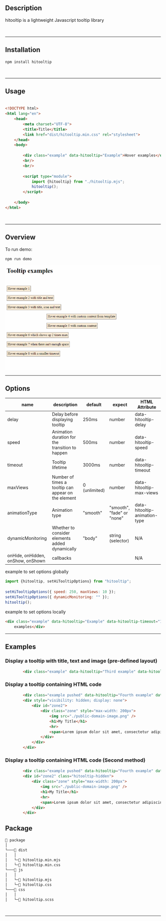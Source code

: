 
## Description

hitooltip is a lightweight Javascript tooltip library

<br/>

---



## Installation

```shell
npm install hitooltip
```

<br/>

---

## Usage

```html

<!DOCTYPE html>
<html lang="en">
    <head>
        <meta charset="UTF-8">
        <title>Title</title>
        <link href="dist/hitooltip.min.css" rel="stylesheet">
    </head>
    <body>
        
        <div class="example" data-hitooltip="Example">Hover examples</div>
        <br/>
        <br/>

        <script type="module">
            import {hitooltip} from "./hitooltip.mjs";
            hitooltip();
        </script>

    </body>
</html>


```

<br/>

---

## Overview

To run demo:

```shell
npm run demo
```

![Demo](https://github.com/thimpat/demos/blob/main/hitooltip/preview.gif)

---

## Options


| name                              | description                                         | default       | expect                      | HTML Attribute                |
|-----------------------------------|-----------------------------------------------------|---------------|-----------------------------|-------------------------------|
| delay                             | Delay before displaying tooltip                     | 250ms         | number                      | data-hitooltip-delay          |
| speed                             | Animation duration for the transition to happen     | 500ms         | number                      | data-hitooltip-speed          |
| timeout                           | Tooltip lifetime                                    | 3000ms        | number                      | data-hitooltip-timeout        |
| maxViews                          | Number of times a tooltip can appear on the element | 0 (unlimited) | number                      | data-hitooltip-max-views      |
| animationType                     | Animation type                                      | "smooth"      | "smooth", "fade" or "none"  | data-hitooltip-animation-type |
| dynamicMonitoring                 | Whether to consider elements added dynamically      | "body"        | string (selector)           | N/A                           |
| onHide, onHidden, onShow, onShown | callbacks                                           |               |                             | N/A                           |


example to set options globally

```javascript
import {hitooltip, setHiTooltipOptions} from "hitooltip";

setHiTooltipOptions({ speed: 250, maxViews: 10 });
setHiTooltipOptions({ dynamicMonitoring: "" });
hitooltip();
```

example to set options locally

```html
<div class="example" data-hitooltip="Example" data-hitooltip-timeout="10000" data-hitooltip-max-views="2">Hover 
    examples</div>
```

---


## Examples

### Display a tooltip with title, text and image (pre-defined layout)

```html
        <div class="example" data-hitooltip="Third example" data-hitooltip-icon="./public-domain-image.png" data-hitooltip-position="top" data-hitooltip-text="Second example" data-hitooltip-title="My title example">Hover example 3 with title, icon and text</div>
```

### Display a tooltip containing HTML code

```html
        <div class="example pushed" data-hitooltip="Fourth example" data-hitooltip-position="left" data-hitooltip-target="#zone2">Hover example 5 with custom content</div>
        <div style="visibility: hidden; display: none">
            <div id="zone2">
                <div class="zone" style="max-width: 200px">
                    <img src="./public-domain-image.png" />
                    <h1>My Title</h1>
                    <hr>
                    <span>Lorem ipsum dolor sit amet, consectetur adipiscing elit, sed do eiusmod tempor incididunt ut labore et dolore magna aliqua.</span>
                </div>
            </div>
        </div>
```

### Display a tooltip containing HTML code (Second method)

```html
        <div class="example pushed" data-hitooltip="Fourth example" data-hitooltip-position="left" data-hitooltip-target="#zone2">Hover example 5 with custom content</div>
        <div id="zone2" class="hitooltip-hidden">
            <div class="zone" style="max-width: 200px">
                <img src="./public-domain-image.png" />
                <h1>My Title</h1>
                <hr>
                <span>Lorem ipsum dolor sit amet, consectetur adipiscing elit, sed do eiusmod tempor incididunt ut labore et dolore magna aliqua.</span>
            </div>
        </div>
```


## Package

```
📁 package                
│
└───📁 dist
│   │
│   └─📝 hitooltip.min.mjs         
│   └─📝 hitooltip.min.css         
└───📁 js
│   │
│   └─📝 hitooltip.mjs         
│   └─📝 hitooltip.css         
└───📁 css
│   │
│   └─📝 hitooltip.scss         

```

<br/>

---


